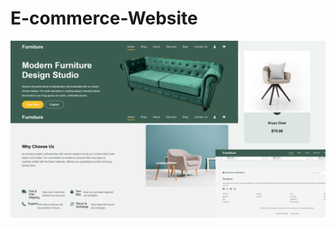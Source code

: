 # E-commerce-Website

![image alt](https://github.com/sharmapooja26/E-commerce-Website/blob/main/images.png?raw=true)
